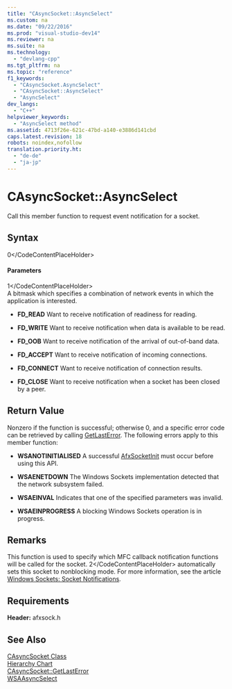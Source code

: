 ```yaml
---
title: "CAsyncSocket::AsyncSelect"
ms.custom: na
ms.date: "09/22/2016"
ms.prod: "visual-studio-dev14"
ms.reviewer: na
ms.suite: na
ms.technology: 
  - "devlang-cpp"
ms.tgt_pltfrm: na
ms.topic: "reference"
f1_keywords: 
  - "CAsyncSocket.AsyncSelect"
  - "CAsyncSocket::AsyncSelect"
  - "AsyncSelect"
dev_langs: 
  - "C++"
helpviewer_keywords: 
  - "AsyncSelect method"
ms.assetid: 4713f26e-621c-47bd-a140-e3886d141cbd
caps.latest.revision: 18
robots: noindex,nofollow
translation.priority.ht: 
  - "de-de"
  - "ja-jp"
---
```

# CAsyncSocket::AsyncSelect
Call this member function to request event notification for a socket.  
  
## Syntax  
  
<CodeContentPlaceHolder>0\</CodeContentPlaceHolder>  
#### Parameters  
 <CodeContentPlaceHolder>1\</CodeContentPlaceHolder>  
 A bitmask which specifies a combination of network events in which the application is interested.  
  
-   **FD_READ** Want to receive notification of readiness for reading.  
  
-   **FD_WRITE** Want to receive notification when data is available to be read.  
  
-   **FD_OOB** Want to receive notification of the arrival of out-of-band data.  
  
-   **FD_ACCEPT** Want to receive notification of incoming connections.  
  
-   **FD_CONNECT** Want to receive notification of connection results.  
  
-   **FD_CLOSE** Want to receive notification when a socket has been closed by a peer.  
  
## Return Value  
 Nonzero if the function is successful; otherwise 0, and a specific error code can be retrieved by calling [GetLastError](../vs140/casyncsocket--getlasterror.md). The following errors apply to this member function:  
  
-   **WSANOTINITIALISED** A successful [AfxSocketInit](../vs140/afxsocketinit.md) must occur before using this API.  
  
-   **WSAENETDOWN** The Windows Sockets implementation detected that the network subsystem failed.  
  
-   **WSAEINVAL** Indicates that one of the specified parameters was invalid.  
  
-   **WSAEINPROGRESS** A blocking Windows Sockets operation is in progress.  
  
## Remarks  
 This function is used to specify which MFC callback notification functions will be called for the socket. <CodeContentPlaceHolder>2\</CodeContentPlaceHolder> automatically sets this socket to nonblocking mode. For more information, see the article [Windows Sockets: Socket Notifications](../vs140/windows-sockets--socket-notifications.md).  
  
## Requirements  
 **Header:** afxsock.h  
  
## See Also  
 [CAsyncSocket Class](../vs140/casyncsocket-class.md)   
 [Hierarchy Chart](../vs140/hierarchy-chart.md)   
 [CAsyncSocket::GetLastError](../vs140/casyncsocket--getlasterror.md)   
 [WSAAsyncSelect](http://msdn.microsoft.com/library/windows/desktop/ms741540)